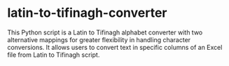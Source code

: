 # latin-to-tifinagh-converter
This Python script is a Latin to Tifinagh alphabet converter with two alternative mappings for greater flexibility in handling character conversions. It allows users to convert text in specific columns of an Excel file from Latin to Tifinagh script.
